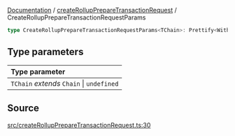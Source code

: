 [Documentation](../../README.md) / [createRollupPrepareTransactionRequest](../README.md) / CreateRollupPrepareTransactionRequestParams

```ts
type CreateRollupPrepareTransactionRequestParams<TChain>: Prettify<WithRollupCreatorAddressOverride<object>>;
```

## Type parameters

| Type parameter                            |
| :---------------------------------------- |
| `TChain` _extends_ `Chain` \| `undefined` |

## Source

[src/createRollupPrepareTransactionRequest.ts:30](https://github.com/anegg0/arbitrum-orbit-sdk/blob/8d986d322aefb470a79fa3dc36918f72097df8c1/src/createRollupPrepareTransactionRequest.ts#L30)
